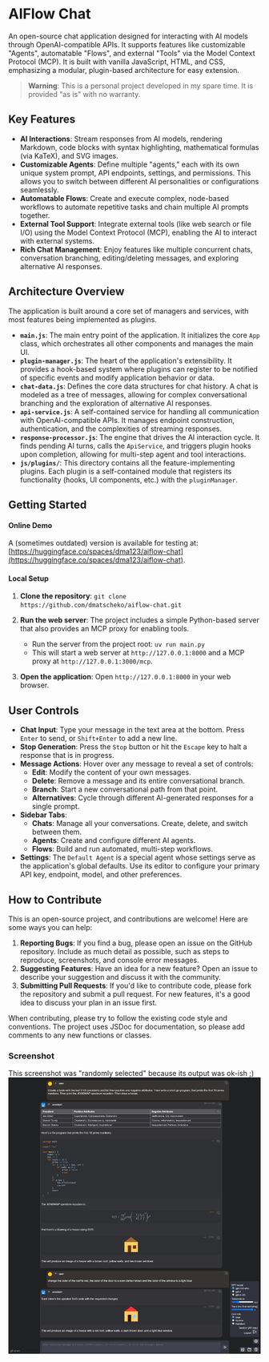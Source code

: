 # AIFlow Chat

An open-source chat application designed for interacting with AI models through OpenAI-compatible APIs. It supports features like customizable "Agents", automatable "Flows", and external "Tools" via the Model Context Protocol (MCP). It is built with vanilla JavaScript, HTML, and CSS, emphasizing a modular, plugin-based architecture for easy extension.

> **Warning**: This is a personal project developed in my spare time. It is provided "as is" with no warranty.

## Key Features

- **AI Interactions**: Stream responses from AI models, rendering Markdown, code blocks with syntax highlighting, mathematical formulas (via KaTeX), and SVG images.
- **Customizable Agents**: Define multiple "agents," each with its own unique system prompt, API endpoints, settings, and permissions. This allows you to switch between different AI personalities or configurations seamlessly.
- **Automatable Flows**: Create and execute complex, node-based workflows to automate repetitive tasks and chain multiple AI prompts together.
- **External Tool Support**: Integrate external tools (like web search or file I/O) using the Model Context Protocol (MCP), enabling the AI to interact with external systems.
- **Rich Chat Management**: Enjoy features like multiple concurrent chats, conversation branching, editing/deleting messages, and exploring alternative AI responses.

## Architecture Overview

The application is built around a core set of managers and services, with most features being implemented as plugins.

- **`main.js`**: The main entry point of the application. It initializes the core `App` class, which orchestrates all other components and manages the main UI.
-   **`plugin-manager.js`**: The heart of the application's extensibility. It provides a hook-based system where plugins can register to be notified of specific events and modify application behavior or data.
-   **`chat-data.js`**: Defines the core data structures for chat history. A chat is modeled as a tree of messages, allowing for complex conversational branching and the exploration of alternative AI responses.
-   **`api-service.js`**: A self-contained service for handling all communication with OpenAI-compatible APIs. It manages endpoint construction, authentication, and the complexities of streaming responses.
-   **`response-processor.js`**: The engine that drives the AI interaction cycle. It finds pending AI turns, calls the `ApiService`, and triggers plugin hooks upon completion, allowing for multi-step agent and tool interactions.
-   **`js/plugins/`**: This directory contains all the feature-implementing plugins. Each plugin is a self-contained module that registers its functionality (hooks, UI components, etc.) with the `pluginManager`.

## Getting Started

#### Online Demo
A (sometimes outdated) version is available for testing at: [https://huggingface.co/spaces/dma123/aiflow-chat](https://huggingface.co/spaces/dma123/aiflow-chat).

#### Local Setup
1.  **Clone the repository**:
    `git clone https://github.com/dmatscheko/aiflow-chat.git`

2.  **Run the web server**:
    The project includes a simple Python-based server that also provides an MCP proxy for enabling tools.
    -   Run the server from the project root: `uv run main.py`
    -   This will start a web server at `http://127.0.0.1:8000` and a MCP proxy at `http://127.0.0.1:3000/mcp`.

3.  **Open the application**:
    Open `http://127.0.0.1:8000` in your web browser.

## User Controls

-   **Chat Input**: Type your message in the text area at the bottom. Press `Enter` to send, or `Shift+Enter` to add a new line.
-   **Stop Generation**: Press the `Stop` button or hit the `Escape` key to halt a response that is in progress.
-   **Message Actions**: Hover over any message to reveal a set of controls:
    -   **Edit**: Modify the content of your own messages.
    -   **Delete**: Remove a message and its entire conversational branch.
    -   **Branch**: Start a new conversational path from that point.
    -   **Alternatives**: Cycle through different AI-generated responses for a single prompt.
-   **Sidebar Tabs**:
    -   **Chats**: Manage all your conversations. Create, delete, and switch between them.
    -   **Agents**: Create and configure different AI agents.
    -   **Flows**: Build and run automated, multi-step workflows.
-   **Settings**: The `Default Agent` is a special agent whose settings serve as the application's global defaults. Use its editor to configure your primary API key, endpoint, model, and other preferences.

## How to Contribute

This is an open-source project, and contributions are welcome! Here are some ways you can help:

1.  **Reporting Bugs**: If you find a bug, please open an issue on the GitHub repository. Include as much detail as possible, such as steps to reproduce, screenshots, and console error messages.
2.  **Suggesting Features**: Have an idea for a new feature? Open an issue to describe your suggestion and discuss it with the community.
3.  **Submitting Pull Requests**: If you'd like to contribute code, please fork the repository and submit a pull request. For new features, it's a good idea to discuss your plan in an issue first.

When contributing, please try to follow the existing code style and conventions. The project uses JSDoc for documentation, so please add comments to any new functions or classes.

### Screenshot
This screenshot was "randomly selected" because its output was ok-ish ;)
![screenshot.png](screenshot.png)
